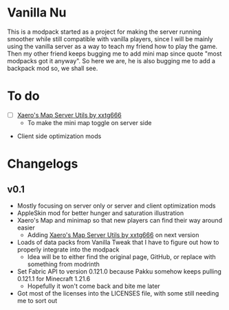# Vanilla Nu
This is a modpack started as a project for making the server running smoother while still compatible with vanilla players, since I will be mainly using the vanilla server as a way to teach my friend how to play the game. Then my other friend keeps bugging me to add mini map since quote "most modpacks got it anyway". So here we are, he is also bugging me to add a backpack mod so, we shall see. 

# To do
- [ ] [Xaero's Map Server Utils by xxtg666](https://modrinth.com/datapack/xaeros-map-server-utils)
  - To make the mini map toggle on server side
- Client side optimization mods

# Changelogs
## v0.1
- Mostly focusing on server only or server and client optimization mods
- AppleSkin mod for better hunger and saturation illustration
- Xaero's Map and minimap so that new players can find their way around easier
  - Adding [Xaero's Map Server Utils by xxtg666](https://modrinth.com/datapack/xaeros-map-server-utils) on next version
- Loads of data packs from Vanilla Tweak that I have to figure out how to properly integrate into the modpack
  - Idea will be to either find the original page, GitHub, or replace with something from modrinth
- Set Fabric API to version 0.121.0 because Pakku somehow keeps pulling 0.121.1 for Minecraft 1.21.6
  - Hopefully it won't come back and bite me later
- Got most of the licenses into the LICENSES file, with some still needing me to sort out